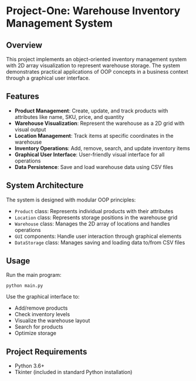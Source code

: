 # Project-One: Warehouse Inventory Management System

## Overview
This project implements an object-oriented inventory management system with 2D array visualization to represent warehouse storage. The system demonstrates practical applications of OOP concepts in a business context through a graphical user interface.

## Features
- **Product Management**: Create, update, and track products with attributes like name, SKU, price, and quantity
- **Warehouse Visualization**: Represent the warehouse as a 2D grid with visual output
- **Location Management**: Track items at specific coordinates in the warehouse
- **Inventory Operations**: Add, remove, search, and update inventory items
- **Graphical User Interface**: User-friendly visual interface for all operations
- **Data Persistence**: Save and load warehouse data using CSV files

## System Architecture
The system is designed with modular OOP principles:
- `Product` class: Represents individual products with their attributes
- `Location` class: Represents storage positions in the warehouse grid
- `Warehouse` class: Manages the 2D array of locations and handles operations
- `GUI` components: Handle user interaction through graphical elements
- `DataStorage` class: Manages saving and loading data to/from CSV files

## Usage
Run the main program:
```
python main.py
```

Use the graphical interface to:
- Add/remove products
- Check inventory levels
- Visualize the warehouse layout
- Search for products
- Optimize storage

## Project Requirements
- Python 3.6+
- Tkinter (included in standard Python installation)
